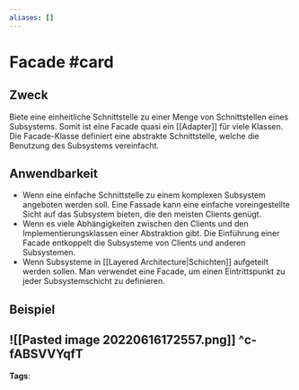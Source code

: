 ```yaml
---
aliases: []
---
```


# Facade #card
## Zweck
Biete eine einheitliche Schnittstelle zu einer Menge von Schnittstellen eines Subsystems. Somit ist eine Facade quasi ein [[Adapter]] für viele Klassen.
Die Facade-Klasse definiert eine abstrakte Schnittstelle, welche die Benutzung des Subsystems vereinfacht.
## Anwendbarkeit
- Wenn eine einfache Schnittstelle zu einem komplexen Subsystem angeboten werden soll. Eine Fassade kann eine einfache voreingestellte Sicht auf das Subsystem bieten, die den meisten Clients genügt.
- Wenn es viele Abhängigkeiten zwischen den Clients und den Implementierungsklassen einer Abstraktion gibt. Die Einführung einer Facade entkoppelt die Subsysteme von Clients und anderen Subsystemen.
- Wenn Subsysteme in [[Layered Architecture|Schichten]] aufgeteilt werden sollen. Man verwendet eine Facade, um einen Eintrittspunkt zu jeder Subsystemschicht zu definieren.
## Beispiel
![[Pasted image 20220616172557.png]]
^c-fABSVVYqfT
---
**Tags**: 